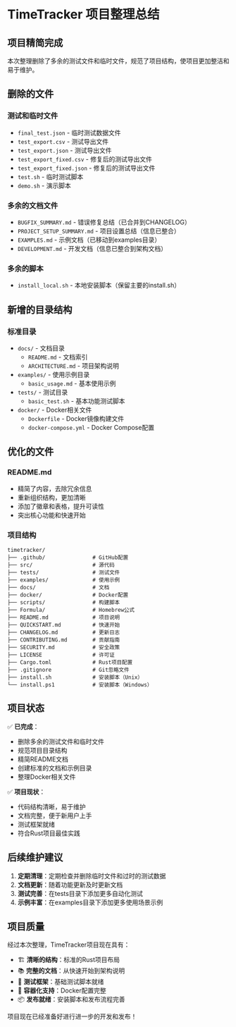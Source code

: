 # TimeTracker 项目整理总结

## 项目精简完成

本次整理删除了多余的测试文件和临时文件，规范了项目结构，使项目更加整洁和易于维护。

## 删除的文件

### 测试和临时文件
- `final_test.json` - 临时测试数据文件
- `test_export.csv` - 测试导出文件
- `test_export.json` - 测试导出文件
- `test_export_fixed.csv` - 修复后的测试导出文件
- `test_export_fixed.json` - 修复后的测试导出文件
- `test.sh` - 临时测试脚本
- `demo.sh` - 演示脚本

### 多余的文档文件
- `BUGFIX_SUMMARY.md` - 错误修复总结（已合并到CHANGELOG）
- `PROJECT_SETUP_SUMMARY.md` - 项目设置总结（信息已整合）
- `EXAMPLES.md` - 示例文档（已移动到examples目录）
- `DEVELOPMENT.md` - 开发文档（信息已整合到架构文档）

### 多余的脚本
- `install_local.sh` - 本地安装脚本（保留主要的install.sh）

## 新增的目录结构

### 标准目录
- `docs/` - 文档目录
  - `README.md` - 文档索引
  - `ARCHITECTURE.md` - 项目架构说明
- `examples/` - 使用示例目录
  - `basic_usage.md` - 基本使用示例
- `tests/` - 测试目录
  - `basic_test.sh` - 基本功能测试脚本
- `docker/` - Docker相关文件
  - `Dockerfile` - Docker镜像构建文件
  - `docker-compose.yml` - Docker Compose配置

## 优化的文件

### README.md
- 精简了内容，去除冗余信息
- 重新组织结构，更加清晰
- 添加了徽章和表格，提升可读性
- 突出核心功能和快速开始

### 项目结构
```
timetracker/
├── .github/               # GitHub配置
├── src/                   # 源代码
├── tests/                 # 测试文件
├── examples/              # 使用示例
├── docs/                  # 文档
├── docker/                # Docker配置
├── scripts/               # 构建脚本
├── Formula/               # Homebrew公式
├── README.md              # 项目说明
├── QUICKSTART.md          # 快速开始
├── CHANGELOG.md           # 更新日志
├── CONTRIBUTING.md        # 贡献指南
├── SECURITY.md            # 安全政策
├── LICENSE                # 许可证
├── Cargo.toml             # Rust项目配置
├── .gitignore             # Git忽略文件
├── install.sh             # 安装脚本（Unix）
└── install.ps1            # 安装脚本（Windows）
```

## 项目状态

✅ **已完成**：
- 删除多余的测试文件和临时文件
- 规范项目目录结构
- 精简README文档
- 创建标准的文档和示例目录
- 整理Docker相关文件

✅ **项目现状**：
- 代码结构清晰，易于维护
- 文档完整，便于新用户上手
- 测试框架就绪
- 符合Rust项目最佳实践

## 后续维护建议

1. **定期清理**：定期检查并删除临时文件和过时的测试数据
2. **文档更新**：随着功能更新及时更新文档
3. **测试完善**：在tests目录下添加更多自动化测试
4. **示例丰富**：在examples目录下添加更多使用场景示例

## 项目质量

经过本次整理，TimeTracker项目现在具有：
- 🏗️ **清晰的结构**：标准的Rust项目布局
- 📚 **完整的文档**：从快速开始到架构说明
- 🧪 **测试框架**：基础测试脚本就绪
- 🐳 **容器化支持**：Docker配置完整
- 📦 **发布就绪**：安装脚本和发布流程完善

项目现在已经准备好进行进一步的开发和发布！